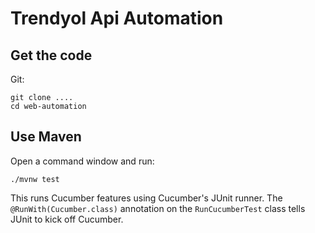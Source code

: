 # Trendyol Api Automation


## Get the code

Git:

    git clone ....
    cd web-automation

## Use Maven

Open a command window and run:

    ./mvnw test

This runs Cucumber features using Cucumber's JUnit runner. The `@RunWith(Cucumber.class)` annotation on the 
`RunCucumberTest` class tells JUnit to kick off Cucumber.
